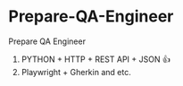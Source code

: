 # Prepare-QA-Engineer
Prepare QA Engineer
1. PYTHON + HTTP + REST API + JSON 👍
2. Playwright + Gherkin and etc.
